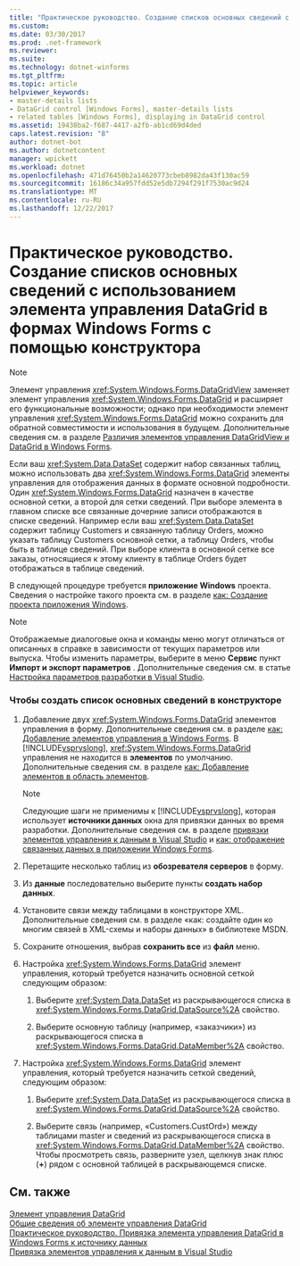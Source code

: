 ```yaml
---
title: "Практическое руководство. Создание списков основных сведений с использованием элемента управления DataGrid в формах Windows Forms с помощью конструктора"
ms.custom: 
ms.date: 03/30/2017
ms.prod: .net-framework
ms.reviewer: 
ms.suite: 
ms.technology: dotnet-winforms
ms.tgt_pltfrm: 
ms.topic: article
helpviewer_keywords:
- master-details lists
- DataGrid control [Windows Forms], master-details lists
- related tables [Windows Forms], displaying in DataGrid control
ms.assetid: 19438ba2-f687-4417-a2fb-ab1cd69d4ded
caps.latest.revision: "8"
author: dotnet-bot
ms.author: dotnetcontent
manager: wpickett
ms.workload: dotnet
ms.openlocfilehash: 471d76450b2a14620773cbeb8982da43f130ac59
ms.sourcegitcommit: 16186c34a957fdd52e5db7294f291f7530ac9d24
ms.translationtype: MT
ms.contentlocale: ru-RU
ms.lasthandoff: 12/22/2017
---
```

# <a name="how-to-create-master-details-lists-with-the-windows-forms-datagrid-control-using-the-designer"></a>Практическое руководство. Создание списков основных сведений с использованием элемента управления DataGrid в формах Windows Forms с помощью конструктора
> [!NOTE]
>  Элемент управления <xref:System.Windows.Forms.DataGridView> заменяет элемент управления <xref:System.Windows.Forms.DataGrid> и расширяет его функциональные возможности; однако при необходимости элемент управления <xref:System.Windows.Forms.DataGrid> можно сохранить для обратной совместимости и использования в будущем. Дополнительные сведения см. в разделе [Различия элементов управления DataGridView и DataGrid в Windows Forms](../../../../docs/framework/winforms/controls/differences-between-the-windows-forms-datagridview-and-datagrid-controls.md).  
  
 Если ваш <xref:System.Data.DataSet> содержит набор связанных таблиц, можно использовать два <xref:System.Windows.Forms.DataGrid> элементы управления для отображения данных в формате основной подробности. Один <xref:System.Windows.Forms.DataGrid> назначен в качестве основной сетки, а второй для сетки сведений. При выборе элемента в главном списке все связанные дочерние записи отображаются в списке сведений. Например если ваш <xref:System.Data.DataSet> содержит таблицу Customers и связанную таблицу Orders, можно указать таблицу Customers основной сетки, а таблицу Orders, чтобы быть в таблице сведений. При выборе клиента в основной сетке все заказы, относящиеся к этому клиенту в таблице Orders будет отображаться в таблице сведений.  
  
 В следующей процедуре требуется **приложение Windows** проекта. Сведения о настройке такого проекта см. в разделе [как: Создание проекта приложения Windows](http://msdn.microsoft.com/en-us/b2f93fed-c635-4705-8d0e-cf079a264efa).  
  
> [!NOTE]
>  Отображаемые диалоговые окна и команды меню могут отличаться от описанных в справке в зависимости от текущих параметров или выпуска. Чтобы изменить параметры, выберите в меню **Сервис** пункт **Импорт и экспорт параметров** . Дополнительные сведения см. в статье [Настройка параметров разработки в Visual Studio](http://msdn.microsoft.com/en-us/22c4debb-4e31-47a8-8f19-16f328d7dcd3).  
  
### <a name="to-create-a-master-details-list-in-the-designer"></a>Чтобы создать список основных сведений в конструкторе  
  
1.  Добавление двух <xref:System.Windows.Forms.DataGrid> элементов управления в форму. Дополнительные сведения см. в разделе [как: Добавление элементов управления в Windows Forms](../../../../docs/framework/winforms/controls/how-to-add-controls-to-windows-forms.md). В [!INCLUDE[vsprvslong](../../../../includes/vsprvslong-md.md)], <xref:System.Windows.Forms.DataGrid> управления не находится в **элементов** по умолчанию. Дополнительные сведения см. в разделе [как: Добавление элементов в область элементов](http://msdn.microsoft.com/en-us/458e119e-17fe-450b-b889-e31c128bd7e0).  
  
    > [!NOTE]
    >  Следующие шаги не применимы к [!INCLUDE[vsprvslong](../../../../includes/vsprvslong-md.md)], которая использует **источники данных** окна для привязки данных во время разработки. Дополнительные сведения см. в разделе [привязки элементов управления к данным в Visual Studio](/visualstudio/data-tools/bind-controls-to-data-in-visual-studio) и [как: отображение связанных данных в приложении Windows Forms](http://msdn.microsoft.com/library/60b1f1ec-6257-42ab-83f0-06d54ed364fd).  
  
2.  Перетащите несколько таблиц из **обозревателя серверов** в форму.  
  
3.  Из **данные** последовательно выберите пункты **создать набор данных**.  
  
4.  Установите связи между таблицами в конструкторе XML. Дополнительные сведения см. в разделе «как: создайте один ко многим связей в XML-схемы и наборы данных» в библиотеке MSDN.  
  
5.  Сохраните отношения, выбрав **сохранить все** из **файл** меню.  
  
6.  Настройка <xref:System.Windows.Forms.DataGrid> элемент управления, который требуется назначить основной сеткой следующим образом:  
  
    1.  Выберите <xref:System.Data.DataSet> из раскрывающегося списка в <xref:System.Windows.Forms.DataGrid.DataSource%2A> свойство.  
  
    2.  Выберите основную таблицу (например, «заказчики») из раскрывающегося списка в <xref:System.Windows.Forms.DataGrid.DataMember%2A> свойство.  
  
7.  Настройка <xref:System.Windows.Forms.DataGrid> элемент управления, который требуется назначить сеткой сведений, следующим образом:  
  
    1.  Выберите <xref:System.Data.DataSet> из раскрывающегося списка в <xref:System.Windows.Forms.DataGrid.DataSource%2A> свойство.  
  
    2.  Выберите связь (например, «Customers.CustOrd») между таблицами master и сведений из раскрывающегося списка в <xref:System.Windows.Forms.DataGrid.DataMember%2A> свойство. Чтобы просмотреть связь, разверните узел, щелкнув знак плюс (**+**) рядом с основной таблицей в раскрывающемся списке.  
  
## <a name="see-also"></a>См. также  
 [Элемент управления DataGrid](../../../../docs/framework/winforms/controls/datagrid-control-windows-forms.md)  
 [Общие сведения об элементе управления DataGrid](../../../../docs/framework/winforms/controls/datagrid-control-overview-windows-forms.md)  
 [Практическое руководство. Привязка элемента управления DataGrid в Windows Forms к источнику данных](../../../../docs/framework/winforms/controls/how-to-bind-the-windows-forms-datagrid-control-to-a-data-source.md)  
 [Привязка элементов управления к данным в Visual Studio](/visualstudio/data-tools/bind-controls-to-data-in-visual-studio)
